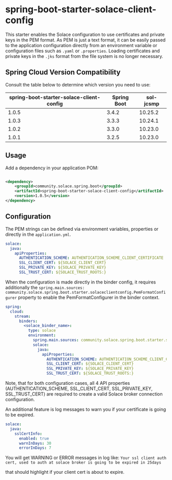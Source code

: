 # spring-boot-starter-solace-client-config

This starter enables the Solace configuration to use certificates and private keys in the PEM format. As PEM is just a text format,
it can be easily passed to the application configuration directly from an environment variable or configuration files such as `.yaml` or
`.properties`. Loading certificates and private keys in the `.jks` format from the file system is no longer necessary.

## Spring Cloud Version Compatibility

Consult the table below to determine which version you need to use:

| spring-boot-starter-solace-client-config | Spring Boot | sol-jcsmp |
|------------------------------------------|-------------|-----------|
| 1.0.5                                    | 3.4.2       | 10.25.2   |
| 1.0.3                                    | 3.3.3       | 10.24.1   |
| 1.0.2                                    | 3.3.0       | 10.23.0   |
| 1.0.1                                    | 3.2.5       | 10.23.0   |

## Usage

Add a dependency in your application POM:
```xml

<dependency>
    <groupId>community.solace.spring.boot</groupId>
    <artifactId>spring-boot-starter-solace-client-config</artifactId>
    <version>1.0.5</version>
</dependency>
```

## Configuration

The PEM strings can be defined via environment variables, properties or directly in the `application.yml`.
```yaml
solace:
  java:
    apiProperties:
      AUTHENTICATION_SCHEME: AUTHENTICATION_SCHEME_CLIENT_CERTIFICATE
      SSL_CLIENT_CERT: ${SOLACE_CLIENT_CERT}
      SSL_PRIVATE_KEY: ${SOLACE_PRIVATE_KEY}
      SSL_TRUST_CERT: ${SOLACE_TRUST_ROOTS:}
```

When the configuration is made directly in the binder config, it requires additionally the
`spring.main.sources: community.solace.spring.boot.starter.solaceclientconfig.PemFormatConfigurer` property to enable the
PemFormatConfigurer in the binder context.
```yaml
spring:
  cloud:
    stream:
      binders:
        <solace_binder_name>:
          type: solace
          environment:
            spring.main.sources: community.solace.spring.boot.starter.solaceclientconfig.PemFormatConfigurer
            solace:
              java:
                apiProperties:
                  AUTHENTICATION_SCHEME: AUTHENTICATION_SCHEME_CLIENT_CERTIFICATE
                  SSL_CLIENT_CERT: ${SOLACE_CLIENT_CERT}
                  SSL_PRIVATE_KEY: ${SOLACE_PRIVATE_KEY}
                  SSL_TRUST_CERT: ${SOLACE_TRUST_ROOTS:}
```

Note, that for both configuration cases, all 4 API properties (AUTHENTICATION_SCHEME, SSL_CLIENT_CERT, SSL_PRIVATE_KEY, SSL_TRUST_CERT) are required to 
create a valid Solace broker connection configuration.


An additional feature is log messages to warn you if your certificate is going to be expired.

```yaml
solace:
  java:
    sslCertInfo:
      enabled: true
      warnInDays: 30
      errorInDays: 7
```

You will get WARNING or ERROR messages in log like:
`Your ssl client auth cert, used to auth at solace broker is going to be expired in 25days`

that should highlight if your client cert is about to expire.
